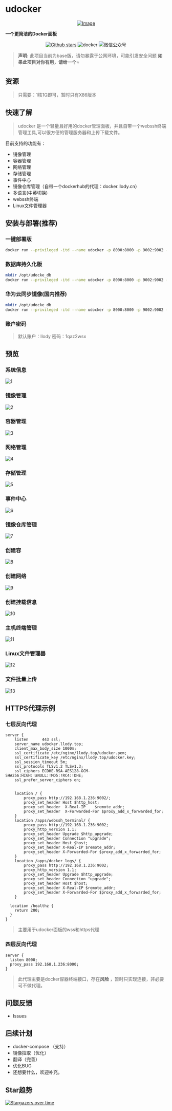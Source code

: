 # udocker
<p align="center"><a href="#"><img src="https://static.llody.top/images/DM_20240323220512_001.png" alt="Image"></a></p>

**一个更简洁的Docker面板**

<div align="center">
<a href="https://github.com/llody55/udocker" target="_blank"><img alt="Github stars" src="https://img.shields.io/github/stars/llody55/udocker.svg" title="给个start吧，求求了"></a>
<img src="https://camo.githubusercontent.com/f8defc7b1662a63895c0de6aa7820bd10b5de2d725b307d76cae5e5c96b9e15c/68747470733a2f2f696d672e736869656c64732e696f2f62616467652f646f636b65722d3132333435363f6c6f676f3d646f636b6572266c6f676f436f6c6f723d666666266c6162656c436f6c6f723d316337616564"alt="docker" data-canonical-src="https://img.shields.io/badge/docker-123456?logo=docker&logoColor=fff&labelColor=1c7aed">
<img id="wechatIcon" alt="微信公众号" src="https://img.shields.io/badge/%E5%BE%AE%E4%BF%A1%E5%85%AC%E4%BC%97%E5%8F%B7-%E8%BF%90%E7%BB%B4%E5%AE%9E%E8%B7%B5%E5%BD%95-brightgreen"style="max-width: 100%;" title="给个关注吧，求求了">
</div>

> **声明:** 此项目当前为base版，请勿暴露于公网环境，可能引发安全问题
**如果此项目对你有用，请给一个**:star:

## 资源
> 只需要：1核1G即可，暂时只有X86版本

## 快速了解
> udocker 是一个轻量且好用的docker管理面板，并且自带一个webssh终端管理工具,可以很方便的管理服务器和上传下载文件。

目前支持的功能有：

   - 镜像管理
   - 容器管理
   - 网络管理
   - 存储管理
   - 事件中心
   - 镜像仓库管理（自带一个dockerhub的代理：docker.llody.cn）
   - 多语言(中英切换)
   - webssh终端
   - Linux文件管理器

## 安装与部署(推荐)
### 一键部署版
```bash
docker run --privileged -itd --name udocker -p 8000:8000 -p 9002:9002 -v /var/run/docker.sock:/var/run/docker.sock  llody/udocker:latest
```
### 数据库持久化版
```bash
mkdir /opt/udocke_db
docker run --privileged -itd --name udocker -p 8000:8000 -p 9002:9002 -v /var/run/docker.sock:/var/run/docker.sock -v /opt/udocke_db:/app/db  llody/udocker:latest
```
### 华为云同步镜像(国内推荐)
```bash
mkdir /opt/udocke_db
docker run --privileged -itd --name udocker -p 8000:8000 -p 9002:9002 -v /var/run/docker.sock:/var/run/docker.sock -v /opt/udocke_db:/app/db  swr.cn-southwest-2.myhuaweicloud.com/llody/udocker:latest 
```
### 账户密码

> 默认账户：llody 密码：1qaz2wsx

## 预览
### 系统信息
![1](./docs/images/1.png)
### 镜像管理
![2](./docs/images/2.png)
### 容器管理
![3](./docs/images/3.jpg)
### 网络管理
![4](./docs/images/4.jpg)
### 存储管理
![5](./docs/images/5.jpg)
### 事件中心
![6](./docs/images/6.jpg)
### 镜像仓库管理
![7](./docs/images/7.jpg)
### 创建容
![8](./docs/images/8.png)
### 创建网络
![9](./docs/images/9.jpg)
### 创建挂载信息
![10](./docs/images/10.jpg)
### 主机终端管理
![11](./docs/images/11.png)
### Linux文件管理器
![12](./docs/images/12.jpg)
### 文件批量上传
![13](./docs/images/13.jpg)


## HTTPS代理示例
### 七层反向代理
```nginx
server {
    listen      443 ssl;
    server_name udocker.llody.top;
    client_max_body_size 1000m;
    ssl_certificate /etc/nginx/llody.top/udocker.pem;
    ssl_certificate_key /etc/nginx/llody.top/udocker.key;
    ssl_session_timeout 5m;
    ssl_protocols TLSv1.2 TLSv1.3;
    ssl_ciphers ECDHE-RSA-AES128-GCM-SHA256:HIGH:!aNULL:!MD5:!RC4:!DHE;
    ssl_prefer_server_ciphers on;
    

    location / {
        proxy_pass http://192.168.1.236:9002/;
        proxy_set_header Host $http_host;
        proxy_set_header  X-Real-IP    $remote_addr;
        proxy_set_header  X-Forwarded-For $proxy_add_x_forwarded_for;
    }
    location /apps/webssh_terminal/ {
        proxy_pass http://192.168.1.236:9002;
        proxy_http_version 1.1;
        proxy_set_header Upgrade $http_upgrade;
        proxy_set_header Connection "upgrade";
        proxy_set_header Host $host;
        proxy_set_header X-Real-IP $remote_addr;
        proxy_set_header X-Forwarded-For $proxy_add_x_forwarded_for;
    }
    location /apps/docker_logs/ {
        proxy_pass http://192.168.1.236:9002;
        proxy_http_version 1.1;
        proxy_set_header Upgrade $http_upgrade;
        proxy_set_header Connection "upgrade";
        proxy_set_header Host $host;
        proxy_set_header X-Real-IP $remote_addr;
        proxy_set_header X-Forwarded-For $proxy_add_x_forwarded_for;
    }

  location /healthz {
    return 200;
  }
}
```
> 主要用于udocker面板的wss和https代理
### 四层反向代理
```nginx
server {
  listen 8000;
  proxy_pass 192.168.1.236:8000;
}
```
> 此代理主要是docker容器终端接口，存在**风险** ，暂时只实现连接，非必要可不做代理。

## 问题反馈
 - Issues

## 后续计划
  - docker-compose （支持）
  - 镜像拉取（优化）
  - 翻译（完善）
  - 优化BUG
  - 还想要什么，欢迎补充。

## Star趋势
[![Stargazers over time](https://starchart.cc/llody55/udocker.svg)](https://github.com/llody55/udocker)